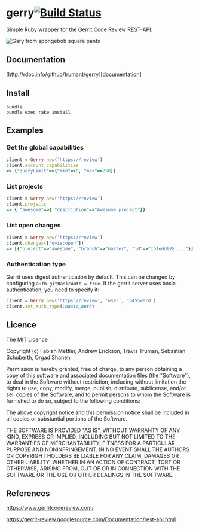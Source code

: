 # gerry[![Build Status](https://travis-ci.org/trumant/gerry.svg)][travis]

Simple Ruby wrapper for the Gerrit Code Review REST-API.

![Gary from spongebob square pants](http://en.spongepedia.org/images/3/37/Garry.jpg)

[travis]: https://travis-ci.org/trumant/gerry

## Documentation
[http://rdoc.info/github/trumant/gerry][documentation]

[documentation]: http://rdoc.info/github/trumant/gerry

## Install
```
bundle
bundle exec rake install
```

## Examples
### Get the global capabilities
```ruby
client = Gerry.new('https://review')
client.account_capabilities
=> {"queryLimit"=>{"min"=>0, "max"=>250}}
```

### List projects
```ruby
client = Gerry.new('https://review')
client.projects
=> { "awesome"=>{ "description"=>"Awesome project"}}
```

### List open changes
```ruby
client = Gerry.new('https://review')
client.changes(['q=is:open'])
=> [{"project"=>"awesome", "branch"=>"master", "id"=>"Ibfedd978...."}]
```

### Authentication type
Gerrit uses digest authentication by default. This can be changed by
configuring `auth.gitBasicAuth = true`. If the gerrit server uses
basic authentication, you need to specify it:
```ruby
client = Gerry.new('https://review', 'user', 'p455w0rd')
client.set_auth_type(:basic_auth)
```

## Licence
The MIT Licence

Copyright (c) Fabian Mettler, Andrew Erickson, Travis Truman, Sebastian Schuberth, Orgad Shaneh

Permission is hereby granted, free of charge, to any person obtaining a copy of this software and associated documentation files (the "Software"), to deal in the Software without restriction, including without limitation the rights to use, copy, modify, merge, publish, distribute, sublicense, and/or sell copies of the Software, and to permit persons to whom the Software is furnished to do so, subject to the following conditions:

The above copyright notice and this permission notice shall be included in all copies or substantial portions of the Software.

THE SOFTWARE IS PROVIDED "AS IS", WITHOUT WARRANTY OF ANY KIND, EXPRESS OR IMPLIED, INCLUDING BUT NOT LIMITED TO THE WARRANTIES OF MERCHANTABILITY, FITNESS FOR A PARTICULAR PURPOSE AND NONINFRINGEMENT. IN NO EVENT SHALL THE AUTHORS OR COPYRIGHT HOLDERS BE LIABLE FOR ANY CLAIM, DAMAGES OR OTHER LIABILITY, WHETHER IN AN ACTION OF CONTRACT, TORT OR OTHERWISE, ARISING FROM, OUT OF OR IN CONNECTION WITH THE SOFTWARE OR THE USE OR OTHER DEALINGS IN THE SOFTWARE.

## References
https://www.gerritcodereview.com/

https://gerrit-review.googlesource.com/Documentation/rest-api.html
